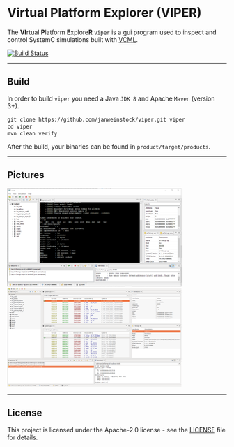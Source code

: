 # Virtual Platform Explorer (VIPER)
The **VI**rtual **P**latform **E**xplore**R** `viper` is a gui program used to inspect and
control SystemC simulations built with
[VCML](https://github.com/janweinstock/vcml).

[![Build Status](https://travis-ci.org/janweinstock/viper.svg?branch=master)](https://travis-ci.org/janweinstock/viper)

----
## Build
In order to build `viper` you need a Java `JDK 8` and Apache `Maven` (version 3+).

```
git clone https://github.com/janweinstock/viper.git viper
cd viper
mvn clean verify
```

After the build, your binaries can be found in `product/target/products`.

----
## Pictures

<a href="pictures/uart.png"><img src="pictures/uart.png" alt="viper uart view, Windows" width="400" /></a>
<a href="pictures/smp2.png"><img src="pictures/smp2.png" alt="viper smp cpu view, Ubuntu" width="400" /></a>

----
## License
This project is licensed under the Apache-2.0 license - see the
[LICENSE](LICENSE) file for details.